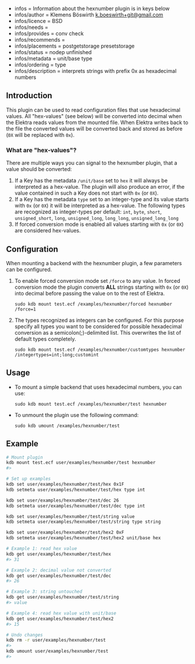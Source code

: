 - infos = Information about the hexnumber plugin is in keys below
- infos/author = Klemens Böswirth <k.boeswirth+git@gmail.com>
- infos/licence = BSD
- infos/needs =
- infos/provides = conv check
- infos/recommends =
- infos/placements = postgetstorage presetstorage
- infos/status = nodep unfinished
- infos/metadata = unit/base type
- infos/ordering = type
- infos/description = interprets strings with prefix 0x as hexadecimal numbers

## Introduction

This plugin can be used to read configuration files that use hexadecimal values. All "hex-values" (see below) will be 
converted into decimal when the Elektra reads values from the mounted file. When Elektra writes back to the file the converted values
will be converted back and stored as before (`0X` will be replaced with `0x`).

### What are "hex-values"?
There are multiple ways you can signal to the hexnumber plugin, that a value should be converted:

1. If a Key has the metadata `/unit/base` set to `hex` it will always be interpreted as a hex-value. The plugin will also produce an error,
   if the value contained in such a Key does not start with `0x` (or `0X`).
2. If a Key has the metadata `type` set to an integer-type and its value starts with `0x` (or `0X`) it will be interpreted as a hex-value.
   The following types are recognized as integer-types per default: `int`, `byte`, `short`, `unsigned_short`, `long`, `unsigned_long`, 
   `long_long`, `unsigned_long_long`
3. If forced conversion mode is enabled all values starting with `0x` (or `0X`) are considered hex-values.

## Configuration

When mounting a backend with the hexnumber plugin, a few parameters can be configured.

1. To enable forced conversion mode set `/force` to any value. In forced conversion mode the plugin converts **ALL** strings starting with 
   `0x` (or `0X`) into decimal before passing the value on to the rest of Elektra.

    ```
    sudo kdb mount test.ecf /examples/hexnumber/forced hexnumber /force=1
    ```

2. The types recognized as integers can be configured. For this purpose specify all types you want to be considered for possible hexadecimal
   conversion as a semicolon(;)-delimited list. This overwrites the list of default types completely.
   
   ```
   sudo kdb mount test.ecf /examples/hexnumber/customtypes hexnumber /integertypes=int;long;customint
   ```

## Usage

- To mount a simple backend that uses hexadecimal numbers, you can use:

    ```
    sudo kdb mount test.ecf /examples/hexnumber/test hexnumber
    ```

- To unmount the plugin use the following command:

    ```
    sudo kdb umount /examples/hexnumber/test
    ```

## Example
```sh
# Mount plugin
kdb mount test.ecf user/examples/hexnumber/test hexnumber
#>

# Set up examples
kdb set user/examples/hexnumber/test/hex 0x1F
kdb setmeta user/examples/hexnumber/test/hex type int

kdb set user/examples/hexnumber/test/dec 26
kdb setmeta user/examples/hexnumber/test/dec type int

kdb set user/examples/hexnumber/test/string value
kdb setmeta user/examples/hexnumber/test/string type string

kdb set user/examples/hexnumber/test/hex2 0xF
kdb setmeta user/examples/hexnumber/test/hex2 unit/base hex

# Example 1: read hex value
kdb get user/examples/hexnumber/test/hex
#> 31

# Example 2: decimal value not converted
kdb get user/examples/hexnumber/test/dec
#> 26

# Example 3: string untouched
kdb get user/examples/hexnumber/test/string
#> value

# Example 4: read hex value with unit/base
kdb get user/examples/hexnumber/test/hex2
#> 15

# Undo changes
kdb rm -r user/examples/hexnumber/test
#>
kdb umount user/examples/hexnumber/test
#>
```